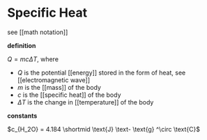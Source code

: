# Specific Heat

see [[math notation]]

**definition**

$Q = mc\Delta T$, where

- $Q$ is the potential [[energy]] stored in the form of heat, see [[electromagnetic wave]]
- $m$ is the [[mass]] of the body
- $c$ is the [[specific heat]] of the body
- $\Delta T$ is the change in [[temperature]] of the body

**constants**

$c_{H_2O} = 4.184 \shortmid \text{J} \text- \text{g} ^\circ \text{C}$
